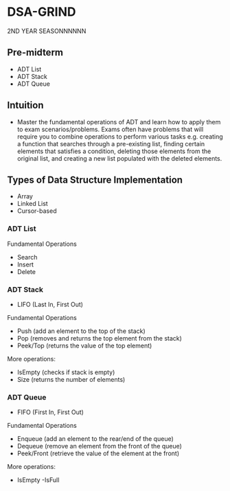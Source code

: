 # DSA-GRIND
2ND YEAR SEASONNNNNN

## Pre-midterm
- ADT List
- ADT Stack
- ADT Queue

## Intuition
- Master the fundamental operations of ADT and learn how to apply them to exam scenarios/problems. Exams often have problems that will require you to combine operations to perform various tasks e.g. creating a function that searches through a pre-existing list, finding certain elements that satisfies a condition, deleting those elements from the original list, and creating a new list populated with the deleted elements.

## Types of Data Structure Implementation
- Array
- Linked List
- Cursor-based

### ADT List
Fundamental Operations
- Search
- Insert
- Delete

### ADT Stack
- LIFO (Last In, First Out)

Fundamental Operations
- Push (add an element to the top of the stack)
- Pop (removes and returns the top element from the stack)
- Peek/Top (returns the value of the top element)

More operations:
- IsEmpty (checks if stack is empty)
- Size (returns the number of elements)

### ADT Queue
- FIFO (First In, First Out)

Fundamental Operations
- Enqueue (add an element to the rear/end of the queue)
- Dequeue (remove an element from the front of the queue)
- Peek/Front (retrieve the value of the element at the front)

More operations:
- IsEmpty
-IsFull